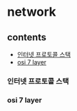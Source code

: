 
# network
## contents

- [인터넷 프로토콜 스택](#인터넷-프로토콜-스택)
- [osi 7 layer](#osi-7-layer)



### 인터넷 프로토콜 스택
### osi 7 layer

